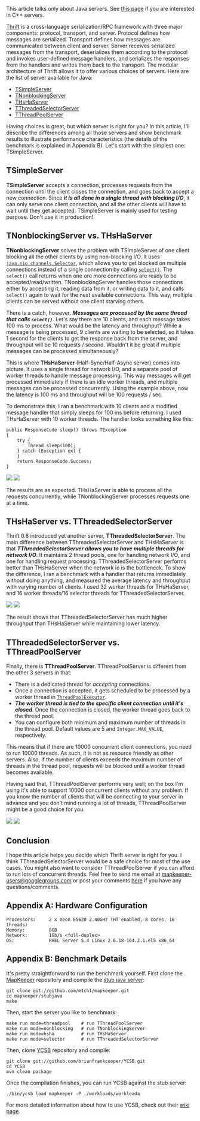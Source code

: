 This article talks only about Java servers. See [this page](https://github.com/m1ch1/mapkeeper/wiki/TThreadedServer-vs.-TNonblockingServer) if you are interested in C++ servers. 

[Thrift](http://thrift.apache.org/) is a cross-language serialization/RPC framework with three major components: protocol, transport, and server. Protocol defines how messages are serialized. Transport defines how messages are communicated between client and server. Server receives serialized messages from the transport, deserializes them according to the protocol and invokes user-defined message handlers, and serializes the responses from the handlers and writes them back to the transport. The modular architecture of Thrift allows it to offer various choices of servers. Here are the list of server available for Java:

* [TSimpleServer](http://svn.apache.org/viewvc/thrift/trunk/lib/java/src/org/apache/thrift/server/TSimpleServer.java?view=markup)
* [TNonblockingServer](http://svn.apache.org/viewvc/thrift/trunk/lib/java/src/org/apache/thrift/server/TNonblockingServer.java?view=markup)
* [THsHaServer](http://svn.apache.org/viewvc/thrift/trunk/lib/java/src/org/apache/thrift/server/THsHaServer.java?view=markup)
* [TThreadedSelectorServer](http://svn.apache.org/viewvc/thrift/trunk/lib/java/src/org/apache/thrift/server/TThreadedSelectorServer.java?view=markup)
* [TThreadPoolServer](http://svn.apache.org/viewvc/thrift/trunk/lib/java/src/org/apache/thrift/server/TThreadPoolServer.java?view=markup)

Having choices is great, but which server is right for you? In this article, I'll describe the differences among all those servers and show benchmark results to illustrate performance characteristics (the details of the benchmark is explained in Appendix B). Let's start with the simplest one: TSimpleServer.

## TSimpleServer

**TSimpleServer** accepts a connection, processes requests from the connection until the client closes the connection, and goes back to accept a new connection. Since ***it is all done in a single thread with blocking I/O***, it can only serve one client connection, and all the other clients will have to wait until they get accepted. TSimpleServer is mainly used for testing purpose. Don't use it in production!

## TNonblockingServer vs. THsHaServer

**TNonblockingServer** solves the problem with TSimpleServer of one client blocking all the other clients by using non-blocking I/O. It uses [`java.nio.channels.Selector`](http://docs.oracle.com/javase/1.4.2/docs/api/java/nio/channels/Selector.html), which allows you to get blocked on multiple connections instead of a single connection by calling [`select()`](http://docs.oracle.com/javase/1.4.2/docs/api/java/nio/channels/Selector.html#select%28%29). The `select()` call returns when one ore more connections are ready to be accepted/read/written. TNonblockingServer handles those connections either by accepting it, reading data from it, or writing data to it, and calls `select()` again to wait for the next available connections. This way, multiple clients can be served without one client starving others. 

There is a catch, however. ***Messages are processed by the same thread that calls `select()`***. Let's say there are 10 clients, and each message takes 100 ms to process. What would be the latency and throughput? While a message is being processed, 9 clients are waiting to be selected, so it takes 1 second for the clients to get the response back from the server, and throughput will be 10 requests / second. Wouldn't it be great if multiple messages can be processed simultaneously? 

This is where **THsHaServer** (Half-Sync/Half-Async server) comes into picture. It uses a single thread for network I/O, and a separate pool of worker threads to handle message processing. This way messages will get processed immediately if there is an idle worker threads, and multiple messages can be processed concurrently. Using the example above, now the latency is 100 ms and throughput will be 100 requests / sec. 

To demonstrate this, I ran a benchmark with 10 clients and a modified message handler that simply sleeps for 100 ms before returning. I used THsHaServer with 10 worker threads. The handler looks something like this:

    public ResponseCode sleep() throws TException
    {   
        try {
            Thread.sleep(100);
        } catch (Exception ex) {
        }
        return ResponseCode.Success;
    }


![](https://github.com/m1ch1/mapkeeper/raw/master/ycsb/data/thrift2/sleep_throughput.png)
![](https://github.com/m1ch1/mapkeeper/raw/master/ycsb/data/thrift2/sleep_latency.png)

The results are as expected. THsHaServer is able to process all the requests concurrently, while TNonblockingServer processes requests one at a time.

## THsHaServer vs. TThreadedSelectorServer

Thrift 0.8 introduced yet another server, **TThreadedSelectorServer**. The main difference between TThreadedSelectorServer and THsHaServer is that ***TThreadedSelectorServer allows you to have multiple threads for network I/O***. It maintains 2 thread pools, one for handling network I/O, and one for handling request processing. TThreadedSelectorServer performs better than THsHaServer when the network io is the bottleneck. To show the difference, I ran a benchmark with a handler that returns immediately without doing anything, and measured the average latency and throughput with varying number of clients. I used 32 worker threads for THsHaServer, and 16 worker threads/16 selector threads for TThreadedSelectorServer.

![](https://github.com/m1ch1/mapkeeper/raw/master/ycsb/data/thrift2/num_clients_throughput.png)
![](https://github.com/m1ch1/mapkeeper/raw/master/ycsb/data/thrift2/num_clients_latency.png)

The result shows that TThreadedSelectorServer has much higher throughput than THsHaServer while maintaining lower latency. 

## TThreadedSelectorServer vs. TThreadPoolServer

Finally, there is **TThreadPoolServer**. TThreadPoolServer is different from the other 3 servers in that:

* There is a dedicated thread for *accepting* connections.
* Once a connection is accepted, it gets scheduled to be processed by a worker thread in [`ThreadPoolExecutor`](http://docs.oracle.com/javase/6/docs/api/java/util/concurrent/ThreadPoolExecutor.html).
* ***The worker thread is tied to the specific client connection until it's closed***. Once the connection is closed, the worker thread goes back to the thread pool.
* You can configure both minimum and maximum number of threads in the thread pool. Default values are 5 and `Integer.MAX_VALUE`, respectively. 

This means that if there are 10000 concurrent client connections, you need to run 10000 threads. As such, it is not as resource friendly as other servers. Also, if the number of clients exceeds the maximum number of threads in the thread pool, requests will be blocked until a worker thread becomes available. 

Having said that, TThreadPoolServer performs very well; on the box I'm using it's able to support 10000 concurrent clients without any problem. If you know the number of clients that will be connecting to your server in advance and you don't mind running a lot of threads, TThreadPoolServer might be a good choice for you.

![](https://github.com/m1ch1/mapkeeper/raw/master/ycsb/data/thrift2/num_clients_throughput_pool.png)
![](https://github.com/m1ch1/mapkeeper/raw/master/ycsb/data/thrift2/num_clients_latency_pool.png)

## Conclusion

I hope this article helps you decide which Thrift server is right for you. I think TThreadedSelectorServer would be a safe choice for most of the use cases. You might also want to consider TThreadPoolServer if you can afford to run lots of concurrent threads. Feel free to send me email at <mapkeeper-users@googlegroups.com> or post your comments [here](http://groups.google.com/group/mapkeeper-users) if you have any questions/comments.

## Appendix A: Hardware Configuration

    Processors:     2 x Xeon E5620 2.40GHz (HT enabled, 8 cores, 16 threads)
    Memory:         8GB
    Network:        1Gb/s <full-duplex>
    OS:             RHEL Server 5.4 Linux 2.6.18-164.2.1.el5 x86_64


## Appendix B: Benchmark Details

It's pretty straightforward to run the benchmark yourself. First clone the [MapKeeper](https://github.com/m1ch1/mapkeeper) repository and compile the [stub java server](https://github.com/m1ch1/mapkeeper/blob/master/stubjava/StubServer.java):

    git clone git://github.com/m1ch1/mapkeeper.git
    cd mapkeeper/stubjava
    make

Then, start the server you like to benchmark:

    make run mode=threadpool    # run TThreadPoolServer
    make run mode=nonblocking   # run TNonblockingServer
    make run mode=hsha          # run THsHaServer
    make run mode=selector      # run TThreadedSelectorServer

Then, clone [YCSB](https://github.com/brianfrankcooper/YCSB) repository and compile:

    git clone git://github.com/brianfrankcooper/YCSB.git
    cd YCSB
    mvn clean package
    
Once the compilation finishes, you can run YCSB against the stub server:

    ./bin/ycsb load mapkeeper -P ./workloads/workloada

For more detailed information about how to use YCSB, check out their [wiki page](https://github.com/brianfrankcooper/YCSB/wiki/Running-a-Workload). 
